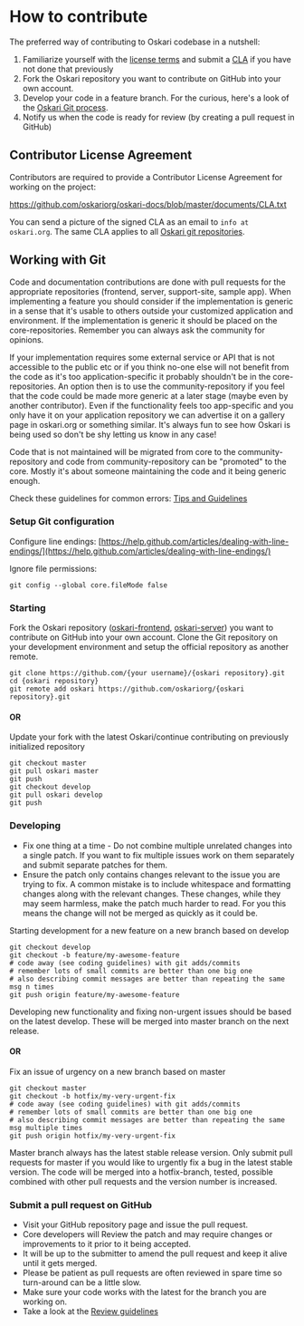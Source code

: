 # How to contribute

The preferred way of contributing to Oskari codebase in a nutshell:

1. Familiarize yourself with the [license terms](/documentation/development/license) and submit a [CLA](https://github.com/oskariorg/oskari-docs/blob/master/documents/CLA.txt) if you have not done that previously
2. Fork the Oskari repository you want to contribute on GitHub into your own account.
3. Develop your code in a feature branch. For the curious, here's a look of the [Oskari Git process](/documentation/development/oskari-git-process).
4. Notify us when the code is ready for review (by creating a pull request in GitHub)

## Contributor License Agreement

Contributors are required to provide a Contributor License Agreement for working on the project:

https://github.com/oskariorg/oskari-docs/blob/master/documents/CLA.txt

You can send a picture of the signed CLA as an email to `info at oskari.org`.
The same CLA applies to all [Oskari git repositories](https://GitHub.com/oskariorg).

## Working with Git

Code and documentation contributions are done with pull requests for the appropriate repositories (frontend, server, support-site, sample app). When implementing a feature you should consider if the implementation is generic in a sense that it's usable to others outside your customized application and environment. If the implementation is generic it should be placed on the core-repositories. Remember you can always ask the community for opinions.

If your implementation requires some external service or API that is not accessible to the public etc or if you think no-one else will not benefit from the code as it's too application-specific it probably shouldn't be in the core-repositories. An option then is to use the community-repository if you feel that the code could be made more generic at a later stage (maybe even by another contributor). Even if the functionality feels too app-specific and you only have it on your application repository we can advertise it on a gallery page in oskari.org or something similar. It's always fun to see how Oskari is being used so don't be shy letting us know in any case!

Code that is not maintained will be migrated from core to the community-repository and code from community-repository can be "promoted" to the core. Mostly it's about someone maintaining the code and it being generic enough.

Check these guidelines for common errors: [Tips and Guidelines](/documentation/development/guidelines)

### Setup Git configuration

Configure line endings: [https://help.github.com/articles/dealing-with-line-endings/](https://help.github.com/articles/dealing-with-line-endings/)

Ignore file permissions:

	git config --global core.fileMode false

### Starting

Fork the Oskari repository ([oskari-frontend](https://github.com/oskariorg/oskari-frontend), [oskari-server](https://github.com/oskariorg/oskari-server)) you want to contribute on GitHub into your own account. Clone the Git repository on your development environment and setup the official repository as another remote.

	git clone https://github.com/{your username}/{oskari repository}.git
	cd {oskari repository}
	git remote add oskari https://github.com/oskariorg/{oskari repository}.git


#### OR

Update your fork with the latest Oskari/continue contributing on previously initialized repository

	git checkout master
	git pull oskari master
	git push
	git checkout develop
	git pull oskari develop
	git push

### Developing

* Fix one thing at a time - Do not combine multiple unrelated changes into a single patch. If you want to fix multiple issues work on them separately and submit separate patches for them.
* Ensure the patch only contains changes relevant to the issue you are trying to fix. A common mistake is to include whitespace and formatting changes along with the relevant changes. These changes, while they may seem harmless, make the patch much harder to read. For you this means the change will not be merged as quickly as it could be.

Starting development for a new feature on a new branch based on develop

	git checkout develop
	git checkout -b feature/my-awesome-feature
	# code away (see coding guidelines) with git adds/commits
	# remember lots of small commits are better than one big one
	# also describing commit messages are better than repeating the same msg n times
	git push origin feature/my-awesome-feature

Developing new functionality and fixing non-urgent issues should be based on the latest develop.
 These will be merged into master branch on the next release.

#### OR

Fix an issue of urgency on a new branch based on master

	git checkout master
	git checkout -b hotfix/my-very-urgent-fix
	# code away (see coding guidelines) with git adds/commits
	# remember lots of small commits are better than one big one
	# also describing commit messages are better than repeating the same msg multiple times
	git push origin hotfix/my-very-urgent-fix


Master branch always has the latest stable release version.
 Only submit pull requests for master if you would like to urgently fix a bug in the latest stable version.
 The code will be merged into a hotfix-branch, tested, possible combined with other pull requests and the version number is increased.


### Submit a pull request on GitHub

* Visit your GitHub repository page and issue the pull request.
* Core developers will Review the patch and may require changes or improvements to it prior to it being accepted.
* It will be up to the submitter to amend the pull request and keep it alive until it gets merged.
* Please be patient as pull requests are often reviewed in spare time so turn-around can be a little slow.
* Make sure your code works with the latest for the branch you are working on.
* Take a look at the [Review guidelines](review)